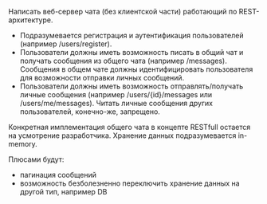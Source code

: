 Написать веб-сервер чата (без клиентской части) работающий по REST-архитектуре.

- Подразумевается регистрация и аутентификация пользователей (например /users/register).
- Пользователи должны иметь возможность писать в общий чат и получать сообщения из общего чата (например /messages).
  Сообщения в общем чате должны идентифицировать пользователя для возможности отправки личных сообщений.
- Пользователи должны иметь возможность отправлять/получать личные сообщения (например /users/{id}/messages или
  /users/me/messages). Читать личные сообщения других пользователей, конечно-же, запрещено.

Конкретная имплементация общего чата в концепте RESTfull остается на усмотрение разработчика. Хранение данных
подразумевается in-memory.

Плюсами будут:

- пагинация сообщений
- возможность безболезненно переключить хранение данных на другой тип, например DB
